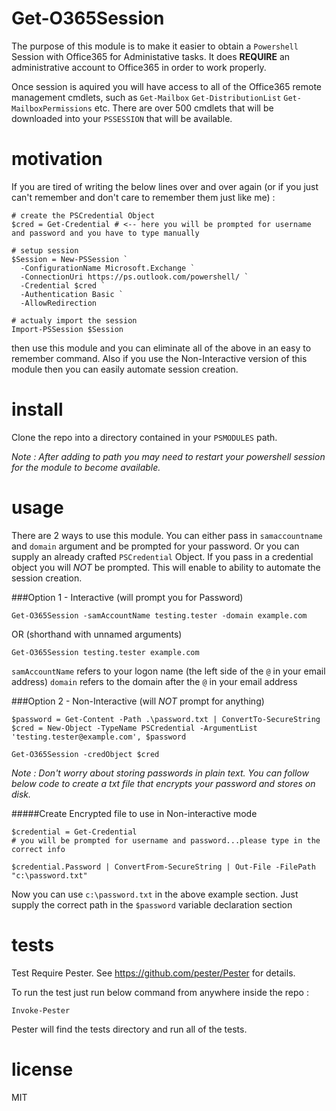 Get-O365Session
=================

The purpose of this module is to make it easier to obtain a `Powershell` Session with Office365 for Administative tasks. It does **REQUIRE** an administrative account to Office365 in order to work properly.

Once session is aquired you will have access to all of the Office365 remote management cmdlets, such as `Get-Mailbox` `Get-DistributionList` `Get-MailboxPermissions` etc. There are over 500 cmdlets that will be downloaded into your `PSSESSION` that will be available.

motivation
============

If you are tired of writing the below lines over and over again (or if you just can't remember and don't care to remember them just like me) :

```
# create the PSCredential Object
$cred = Get-Credential # <-- here you will be prompted for username and password and you have to type manually

# setup session
$Session = New-PSSession `
  -ConfigurationName Microsoft.Exchange `
  -ConnectionUri https://ps.outlook.com/powershell/ `
  -Credential $cred `
  -Authentication Basic `
  -AllowRedirection

# actualy import the session  
Import-PSSession $Session
```

then use this module and you can eliminate all of the above in an easy to remember command.
Also if you use the Non-Interactive version of this module then you can easily automate session creation.

install
========

Clone the repo into a directory contained in your `PSMODULES` path.

_Note : After adding to path you may need to restart your powershell session for the module to become available._

usage
=====

There are 2 ways to use this module. You can either pass in `samaccountname` and `domain` argument and be prompted for your password. Or you can supply an already crafted `PSCredential` Object. If you pass in a credential object you will *NOT* be prompted. This will enable to ability to automate the session creation.

###Option 1 - Interactive (will prompt you for Password)


```
Get-O365Session -samAccountName testing.tester -domain example.com
```

OR (shorthand with unnamed arguments)


```
Get-O365Session testing.tester example.com
```

`samAccountName` refers to your logon name (the left side of the `@` in your email address)
`domain` refers to the domain after the `@` in your email address


###Option 2 - Non-Interactive (will *NOT* prompt for anything)

```
$password = Get-Content -Path .\password.txt | ConvertTo-SecureString
$cred = New-Object -TypeName PSCredential -ArgumentList 'testing.tester@example.com', $password

Get-O365Session -credObject $cred
```

_Note : Don't worry about storing passwords in plain text. You can follow below code to create a txt file that encrypts your password and stores on disk._

#####Create Encrypted file to use in Non-interactive mode

```
$credential = Get-Credential
# you will be prompted for username and password...please type in the correct info

$credential.Password | ConvertFrom-SecureString | Out-File -FilePath "c:\password.txt"
```

Now you can use `c:\password.txt` in the above example section. Just supply the correct path in the `$password` variable declaration section


tests
======

Test Require Pester. See https://github.com/pester/Pester for details.

To run the test just run below command from anywhere inside the repo :

```
Invoke-Pester
```

Pester will find the tests directory and run all of the tests.

license
=======

MIT
